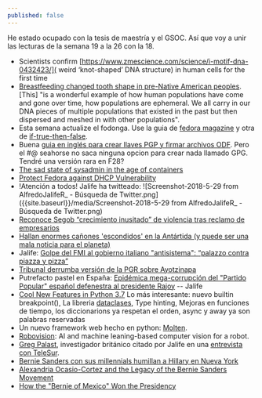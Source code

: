 ```yaml
---
published: false
---
```

He estado ocupado con la tesis de maestría y el GSOC. Así que voy a unir las lecturas de la semana 19 a la 26 con la 18.


- Scientists confirm [https://www.zmescience.com/science/i-motif-dna-0432423/]( weird ‘knot-shaped’ DNA structure) in human cells for the first time
- [Breastfeeding changed tooth shape in pre-Native American peoples](https://www.zmescience.com/science/anthropology/breastfeeding-changed-tooth-shape-pre-native-american-peoples/). [This] "is a wonderful example of how human populations have come and gone over time, how populations are ephemeral. We all carry in our DNA pieces of multiple populations that existed in the past but then dispersed and meshed in with other populations".
- Esta semana actualize el fodonga. Use la guia de [fedora magazine](https://fedoramagazine.org/upgrading-fedora-27-fedora-28/) y  otra de  [if-true-then-false](https://www.if-not-true-then-false.com/2017/upgrade-fedora-26-to-27-dnf/).
- Buena [guia en inglés para crear llaves PGP y firmar archivos ODF](https://www.techrepublic.com/article/how-to-sign-libreoffice-6-documents-with-gnupg/). Pero el #$@%$ seahorse no saca ninguna opcion para crear nada llamado GPG. Tendré una versión rara en F28?
- [The sad state of sysadmin in the age of containers](https://www.vitavonni.de/blog/201503/2015031201-the-sad-state-of-sysadmin-in-the-age-of-containers.html)
- [Protect Fedora against DHCP Vulnerability](https://fedoramagazine.org/protect-fedora-system-dhcp-flaw/)
- !Atención a todos! Jalife ha twitteado:
![Screenshot-2018-5-29 from AlfredoJalifeR_ - Búsqueda de Twitter.png]({{site.baseurl}}/media/Screenshot-2018-5-29 from AlfredoJalifeR_ - Búsqueda de Twitter.png)
- [Reconoce Segob “crecimiento inusitado” de violencia tras reclamo de empresarios](https://aristeguinoticias.com/2905/mexico/reconoce-segob-crecimiento-inusitado-de-violencia-tras-reclamo-de-empresarios/)
- [ Hallan enormes cañones 'escondidos' en la Antártida (y puede ser una mala noticia para el planeta) ](https://actualidad.rt.com/actualidad/273459-hallar-montanas-canones-antartida)
- Jalife:  [Golpe del FMI al gobierno italiano "antisistema": “palazzo contra piazza y pizza”](http://www.jornada.com.mx/2018/05/30/opinion/018o1pol)
- [Tribunal derrumba versión de la PGR sobre Ayotzinapa](http://www.jornada.unam.mx/ultimas/2018/06/05/tribunal-derrumba-version-de-la-pgr-sobre-ayotzinapa-6774.html)
- Putrefacto pastel en España: [ Epidémica mega-corrupción del "Partido Popular" español defenestra al presidente Rajoy](http://www.jornada.com.mx/2018/06/03/opinion/012o1pol) -- Jalife
- [Cool New Features in Python 3.7](https://realpython.com/python37-new-features/) Lo más interesante: nuevo builtin breakpoint(), La libreria [dataclases](https://docs.python.org/3.7/library/dataclasses.html), Type hinting, Mejoras en funciones de tiempo, los diccionarions ya respetan el orden, async y away ya son palabras reservadas
- Un nuevo framework web hecho en python: [Molten](https://moltenframework.com/).
- [Robovision](https://github.com/stoic1979/robovision):  AI and machine leaning-based computer vision for a robot.
- [Greg Palast](http://www.gregpalast.com/), investigador británico citado por Jalife en una [entrevista con TeleSur](https://youtu.be/dvPv2xy32ko?t=65).
- [Bernie Sanders con sus millennials humillan a Hillary en Nueva York](http://www.jornada.com.mx/2018/07/01/opinion/014o1pol)
- [Alexandria Ocasio-Cortez and the Legacy of the Bernie Sanders Movement](https://www.newyorker.com/news/news-desk/alexandria-ocasio-cortez-and-the-legacy-of-the-bernie-sanders-movement)
- [ How the "Bernie of Mexico" Won the Presidency](https://mailchi.mp/gregpalast/how-the-bernie-of-mexico-won-the-presidency)










